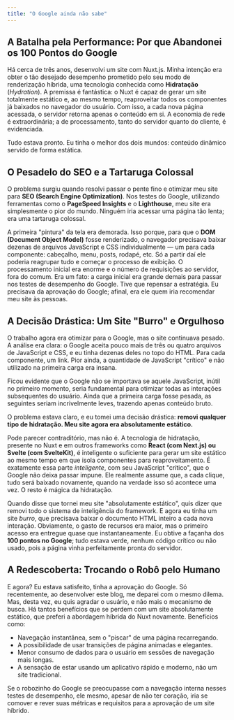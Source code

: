 ```yaml
---
title: "O Google ainda não sabe"
---
```


## A Batalha pela Performance: Por que Abandonei os 100 Pontos do Google

Há cerca de três anos, desenvolvi um site com Nuxt.js. Minha intenção era obter o tão desejado desempenho prometido pelo seu modo de renderização híbrida, uma tecnologia conhecida como **Hidratação** (*Hydration*). A premissa é fantástica: o Nuxt é capaz de gerar um site totalmente estático e, ao mesmo tempo, reaproveitar todos os componentes já baixados no navegador do usuário. Com isso, a cada nova página acessada, o servidor retorna apenas o conteúdo em si. A economia de rede é extraordinária; a de processamento, tanto do servidor quanto do cliente, é evidenciada.

Tudo estava pronto. Eu tinha o melhor dos dois mundos: conteúdo dinâmico servido de forma estática.

## O Pesadelo do SEO e a Tartaruga Colossal

O problema surgiu quando resolvi passar o pente fino e otimizar meu site para **SEO (Search Engine Optimization)**. Nos testes do Google, utilizando ferramentas como o **PageSpeed Insights** e o **Lighthouse**, meu site era simplesmente o pior do mundo. Ninguém iria acessar uma página tão lenta; era uma tartaruga colossal.

A primeira "pintura" da tela era demorada. Isso porque, para que o **DOM (Document Object Model)** fosse renderizado, o navegador precisava baixar dezenas de arquivos JavaScript e CSS individualmente — um para cada componente: cabeçalho, menu, posts, rodapé, etc. Só a partir daí ele poderia reagrupar tudo e começar o processo de exibição. O processamento inicial era enorme e o número de requisições ao servidor, fora do comum. Era um fato: a carga inicial era grande demais para passar nos testes de desempenho do Google. Tive que repensar a estratégia. Eu precisava da aprovação do Google; afinal, era ele quem iria recomendar meu site às pessoas.

## A Decisão Drástica: Um Site "Burro" e Orgulhoso

O trabalho agora era otimizar para o Google, mas o site continuava pesado. A análise era clara: o Google aceita pouco mais de três ou quatro arquivos de JavaScript e CSS, e eu tinha dezenas deles no topo do HTML. Para cada componente, um link. Pior ainda, a quantidade de JavaScript "crítico" e não utilizado na primeira carga era insana.

Ficou evidente que o Google não se importava se aquele JavaScript, inútil no primeiro momento, seria fundamental para otimizar todas as interações subsequentes do usuário. Ainda que a primeira carga fosse pesada, as seguintes seriam incrivelmente leves, trazendo apenas conteúdo bruto.

O problema estava claro, e eu tomei uma decisão drástica: **removi qualquer tipo de hidratação. Meu site agora era absolutamente estático.**

Pode parecer contraditório, mas não é. A tecnologia de hidratação, presente no Nuxt e em outros frameworks como **React (com Next.js) ou Svelte (com SvelteKit)**, é inteligente o suficiente para gerar um site estático ao mesmo tempo em que isola componentes para reaproveitamento. É exatamente essa parte *inteligente*, com seu JavaScript "crítico", que o Google não deixa passar impune. Ele realmente assume que, a cada clique, tudo será baixado novamente, quando na verdade isso só acontece uma vez. O resto é mágica da hidratação.

Quando disse que tornei meu site "absolutamente estático", quis dizer que removi todo o sistema de inteligência do framework. E agora eu tinha um site *burro*, que precisava baixar o documento HTML inteiro a cada nova interação. Obviamente, o gasto de recursos era maior, mas o primeiro acesso era entregue quase que instantaneamente. Eu obtive a façanha dos **100 pontos no Google**; tudo estava verde, nenhum código crítico ou não usado, pois a página vinha perfeitamente pronta do servidor.

## A Redescoberta: Trocando o Robô pelo Humano

E agora? Eu estava satisfeito, tinha a aprovação do Google. Só recentemente, ao desenvolver este blog, me deparei com o mesmo dilema. Mas, desta vez, eu quis agradar o usuário, e não mais o mecanismo de busca. Há tantos benefícios que se perdem com um site absolutamente estático, que preferi a abordagem híbrida do Nuxt novamente. Benefícios como:

- Navegação instantânea, sem o "piscar" de uma página recarregando.
- A possibilidade de usar transições de página animadas e elegantes.
- Menor consumo de dados para o usuário em sessões de navegação mais longas.
- A sensação de estar usando um aplicativo rápido e moderno, não um site tradicional.

Se o robozinho do Google se preocupasse com a navegação interna nesses testes de desempenho, ele mesmo, apesar de não ter coração, iria se comover e rever suas métricas e requisitos para a aprovação de um site híbrido.